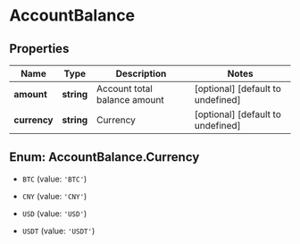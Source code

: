 # AccountBalance

## Properties

Name | Type | Description | Notes
------------ | ------------- | ------------- | -------------
**amount** | **string** | Account total balance amount | [optional] [default to undefined]
**currency** | **string** | Currency | [optional] [default to undefined]

## Enum: AccountBalance.Currency

* `BTC` (value: `'BTC'`)

* `CNY` (value: `'CNY'`)

* `USD` (value: `'USD'`)

* `USDT` (value: `'USDT'`)


